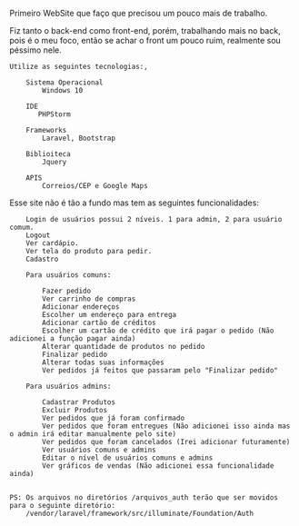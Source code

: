 Primeiro WebSite que faço que precisou um pouco mais de trabalho.

Fiz tanto o back-end como front-end, porém, trabalhando mais no back, 
pois é o meu foco, então se achar o front um pouco ruim, realmente sou péssimo nele.

    Utilize as seguintes tecnologias:,

        Sistema Operacional
            Windows 10
         
        IDE 
           PHPStorm 
            
        Frameworks 
            Laravel, Bootstrap
    
        Biblioiteca  
            Jquery
    
        APIS
            Correios/CEP e Google Maps

Esse site não é tão a fundo mas tem as seguintes funcionalidades:
    
        Login de usuários possui 2 níveis. 1 para admin, 2 para usuário comum.
        Logout
        Ver cardápio.
        Ver tela do produto para pedir.
        Cadastro
        
        Para usuários comuns:
              
            Fazer pedido
            Ver carrinho de compras
            Adicionar endereços
            Escolher um endereço para entrega
            Adicionar cartão de créditos       
            Escolher um cartão de crédito que irá pagar o pedido (Não adicionei a função pagar ainda)
            Alterar quantidade de produtos no pedido
            Finalizar pedido
            Alterar todas suas informações
            Ver pedidos já feitos que passaram pelo "Finalizar pedido"
            
        Para usuários admins:
        
            Cadastrar Produtos
            Excluir Produtos
            Ver pedidos que já foram confirmado
            Ver pedidos que foram entregues (Não adicionei isso ainda mas o admin irá editar manualmente pelo site)
            Ver pedidos que foram cancelados (Irei adicionar futuramente)
            Ver usuários comuns e admins
            Editar o nível de usuários comuns e admins
            Ver gráficos de vendas (Não adicionei essa funcionalidade ainda)
            

    PS: Os arquivos no diretórios /arquivos_auth terão que ser movidos para o seguinte diretório:
        /vendor/laravel/framework/src/illuminate/Foundation/Auth
   
